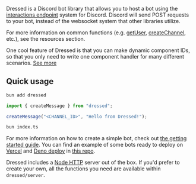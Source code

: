 Dressed is a Discord bot library that allows you to host a bot using the
[interactions endpoint](https://discord.com/developers/docs/interactions/overview#configuring-an-interactions-endpoint-url)
system for Discord. Discord will send POST requests to your bot, instead of the websocket system that other libraries utilize.

For more information on common functions (e.g. [getUser](/docs/resources/user#get-user), [createChannel](/docs/resources/guild#create-channel), etc.), see the resources section.

One cool feature of Dressed is that you can make dynamic component IDs, so that you only need to write one component handler for many different scenarios. [See more](/docs/components#dynamic-component-ids)

## Quick usage

```sh
bun add dressed
```

```ts title="index.ts"
import { createMessage } from "dressed";

createMessage("<CHANNEL_ID>", "Hello from Dressed!");
```

```sh
bun index.ts
```

For more information on how to create a simple bot, check out [the getting started guide](/docs/guide/getting-started). You can find an example of some bots ready to deploy on [Vercel](https://vercel.com) and [Deno deploy](https://deno.com/deploy) in [this repo](https://github.com/Inbestigator/dressed-examples).

Dressed includes a [Node HTTP](https://nodejs.org/api/http.html) server out of the box.
If you'd prefer to create your own, all the functions you need are available within `dressed/server`.
